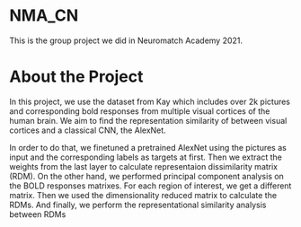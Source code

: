 # NMA_CN
This is the group project we did in Neuromatch Academy 2021.

# About the Project
In this project, we use the dataset from Kay which includes over 2k pictures and corresponding bold responses from multiple visual cortices of the human brain. 
We aim to find the representation similarity of between visual cortices and a classical CNN, the AlexNet.

In order to do that, we finetuned a pretrained AlexNet using the pictures as input and the corresponding labels as targets at first. Then we extract the weights from the last layer to calculate representaion dissimilarity matrix (RDM). On the other hand, we performed principal component analysis on the BOLD responses matrixes. For each region of interest, we get a different matrix. Then we used the dimensionality reduced matrix to calculate the RDMs. And finally, we perform the representational similarity analysis between RDMs
